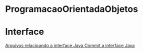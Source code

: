 # ProgramacaoOrientadaObjetos

# Interface 
<a href="https://github.com/joaosobanski/ProgramacaoOrientadaObjetos/tree/main/Interface/src/Interface" target="_blank">
 Arquivos relacioando a interface Java
</a>
<a href="https://github.com/joaosobanski/ProgramacaoOrientadaObjetos/tree/a8f85653d6356514f87436c7017f30557c391dc2" target="_blank">
 Commit a interface Java
</a>

